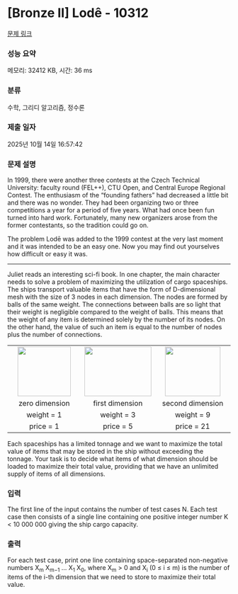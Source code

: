 # [Bronze II] Lodê - 10312 

[문제 링크](https://www.acmicpc.net/problem/10312) 

### 성능 요약

메모리: 32412 KB, 시간: 36 ms

### 분류

수학, 그리디 알고리즘, 정수론

### 제출 일자

2025년 10월 14일 16:57:42

### 문제 설명

<p>In 1999, there were another three contests at the Czech Technical University: faculty round (FEL++), CTU Open, and Central Europe Regional Contest. The enthusiasm of the “founding fathers” had decreased a little bit and there was no wonder. They had been organizing two or three competitions a year for a period of five years. What had once been fun turned into hard work. Fortunately, many new organizers arose from the former contestants, so the tradition could go on.</p>

<p>The problem Lodē was added to the 1999 contest at the very last moment and it was intended to be an easy one. Now you may find out yourselves how difficult or easy it was.</p>

<hr>
<p>Juliet reads an interesting sci-fi book. In one chapter, the main character needs to solve a problem of maximizing the utilization of cargo spaceships. The ships transport valuable items that have the form of D-dimensional mesh with the size of 3 nodes in each dimension. The nodes are formed by balls of the same weight. The connections between balls are so light that their weight is negligible compared to the weight of balls. This means that the weight of any item is determined solely by the number of its nodes. On the other hand, the value of such an item is equal to the number of nodes plus the number of connections.</p>

<table class="table" style="width:100%">
	<tbody>
		<tr>
			<td style="width: 33%; text-align: center;"><img alt="" src="https://www.acmicpc.net/upload/images2/lode1.png" style="height:112px; width:120px"></td>
			<td style="width: 33%; text-align: center;"><img alt="" src="https://www.acmicpc.net/upload/images2/lode2.png" style="height:112px; width:151px"></td>
			<td style="width: 34%; text-align: center;"><img alt="" src="https://www.acmicpc.net/upload/images2/lode3.png" style="height:112px; width:125px"></td>
		</tr>
		<tr>
			<td style="text-align: center;">zero dimension</td>
			<td style="text-align: center;">first dimension</td>
			<td style="text-align: center;">second dimension</td>
		</tr>
		<tr>
			<td style="text-align: center;">weight = 1</td>
			<td style="text-align: center;">weight = 3</td>
			<td style="text-align: center;">weight = 9</td>
		</tr>
		<tr>
			<td style="text-align: center;">price = 1</td>
			<td style="text-align: center;">price = 5</td>
			<td style="text-align: center;">price = 21</td>
		</tr>
	</tbody>
</table>

<p>Each spaceships has a limited tonnage and we want to maximize the total value of items that may be stored in the ship without exceeding the tonnage. Your task is to decide what items of what dimension should be loaded to maximize their total value, providing that we have an unlimited supply of items of all dimensions.</p>

### 입력 

 <p>The first line of the input contains the number of test cases N. Each test case then consists of a single line containing one positive integer number K < 10 000 000 giving the ship cargo capacity.</p>

### 출력 

 <p>For each test case, print one line containing space-separated non-negative numbers X<sub>m</sub> X<sub>m−1</sub> ... X<sub>1</sub> X<sub>0</sub>, where X<sub>m</sub> > 0 and X<sub>i</sub> (0 ≤ i ≤ m) is the number of items of the i-th dimension that we need to store to maximize their total value.</p>


